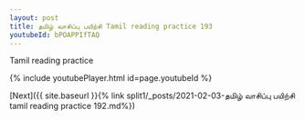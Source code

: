 ```yaml
---
layout: post
title: தமிழ் வாசிப்பு பயிற்சி Tamil reading practice 193
youtubeId: bPOAPPIfTAQ
---
```

 
 
Tamil reading practice
 
 
 
 
 


{% include youtubePlayer.html id=page.youtubeId %}
 
[Next]({{ site.baseurl }}{% link  split1/_posts/2021-02-03-தமிழ் வாசிப்பு பயிற்சி tamil reading practice 192.md%})
 
